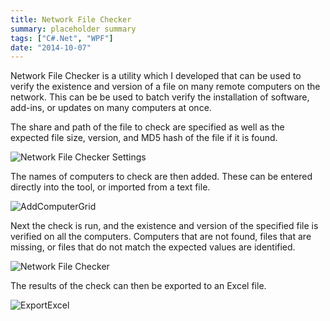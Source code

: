 ```yaml
---
title: Network File Checker
summary: placeholder summary
tags: ["C#.Net", "WPF"]
date: "2014-10-07"
---
```


Network File Checker is a utility which I developed that can be used to verify the existence and version of a file on many remote computers on the network. This can be be used to batch verify the installation of software, add-ins, or updates on many computers at once.

The share and path of the file to check are specified as well as the expected file size, version, and MD5 hash of the file if it is found.

![Network File Checker Settings](http://www.ericanastas.com/wp-content/uploads/2014/09/Network-File-Checker-Settings.png)

The names of computers to check are then added. These can be entered directly into the tool, or imported from a text file.

![AddComputerGrid](AddComputerGrid.png)

Next the check is run, and the existence and version of the specified file is verified on all the computers. Computers that are not found, files that are missing, or files that do not match the expected values are identified.

![Network File Checker](Network-File-Checker.png)

The results of the check can then be exported to an Excel file.

![ExportExcel](ExportExcel.png)
